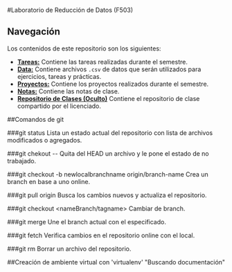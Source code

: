 #Laboratorio de Reducción de Datos (F503)

## Navegación

Los contenidos de este repositorio son los siguientes:

* [**Tareas:**](Tareas) Contiene las tareas realizadas durante el semestre.
* [**Data:**](Data) Contiene archivos `.csv` de datos que serán utilizados para ejercicios, tareas y prácticas.
* [**Proyectos:**](Proyectos) Contiene los proyectos realizados durante el semestre.
* [**Notas:**](Notas) Contiene las notas de clase.
* [**Repositorio de Clases (Oculto)**](RepC) Contiene el repositorio de clase compartido por el licenciado.

##Comandos de git

###git status
Lista un estado actual del repositorio con lista de archivos modificados o agregados.

###git chekout --<file>
Quita del HEAD un archivo y le pone el estado de no trabajado.

###git checkout -b newlocalbranchname origin/branch-name
Crea un branch en base a uno online.

###git pull origin <nameBranch>
Busca los cambios nuevos y actualiza el repositorio.

###git checkout <nameBranch/tagname>
Cambiar de branch.

###git merge <nameBranch>
Une el branch actual con el especificado.

###git fetch
Verifica cambios en el repositorio online con el local.

###git rm <archivo> 
Borrar un archivo del repositorio.

##Creación de ambiente virtual con 'virtualenv'
"Buscando documentación"